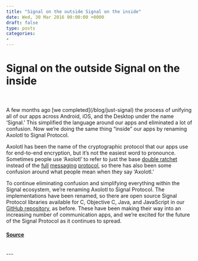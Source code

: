 ```yaml
---
title: "Signal on the outside Signal on the inside"
date: Wed, 30 Mar 2016 00:00:00 +0000
draft: false
type: posts
categories: 
- 
---
```

# Signal on the outside Signal on the inside

<br/>

<br/>
A few months ago [we completed](/blog/just-signal) the process of unifying all of our apps across Android, iOS, and the Desktop under the name ‘Signal.’ This simplified the language around our apps and eliminated a lot of confusion. Now we’re doing the same thing “inside” our apps by renaming Axolotl to Signal Protocol.

Axolotl has been the name of the cryptographic protocol that our apps use for end-to-end encryption, but it’s not the easiest word to pronounce. Sometimes people use ‘Axolotl’ to refer to just the base [double ratchet](/blog/advanced-ratcheting) instead of the [full](/blog/asynchronous-security/) [messaging](/blog/simplifying-otr-deniability/) [protocol](/blog/private-groups/), so there has also been some confusion around what people mean when they say ‘Axolotl.’

To continue eliminating confusion and simplifying everything within the Signal ecosystem, we’re renaming Axolotl to Signal Protocol. The implementations have been renamed, so there are open source Signal Protocol libraries available for C, Objective C, Java, and JavaScript in our [GitHub repository](https://github.com/signalapp/), as before. These have been making their way into an increasing number of communication apps, and we’re excited for the future of the Signal Protocol as it continues to spread.

#### [Source](https://signal.org/blog/signal-inside-and-out/)

<br/>
---
